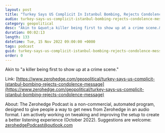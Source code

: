 ```yaml
---
layout: post
title: "Turkey Says US Complicit In Istanbul Bombing, Rejects Condolence Message"
audio: turkey-says-us-complicit-istanbul-bombing-rejects-condolence-message-0
category: geopolitical
desc: "Akin to &quot;a killer being first to show up at a crime scene.&quot; "
duration: 00:02:13
length: 133
datetime: Tue, 15 Nov 2022 09:00:00 +0000
tags: podcast
guid: turkey-says-us-complicit-istanbul-bombing-rejects-condolence-message-0
order: 0
---
```

Akin to &quot;a killer being first to show up at a crime scene.&quot; 

Link: [https://www.zerohedge.com/geopolitical/turkey-says-us-complicit-istanbul-bombing-rejects-condolence-message](https://www.zerohedge.com/geopolitical/turkey-says-us-complicit-istanbul-bombing-rejects-condolence-message)

About: The Zerohedge Podcast is a non-commercial, automated program, designed to give people a way to get news from Zerohedge in an audio format.  I am actively working on tweaking and improving the setup to create a better listening experience (October 2022).  Suggestions are welcome: [zerohedgePodcast@outlook.com](mailto:zerohedgePodcast@outlook.com)